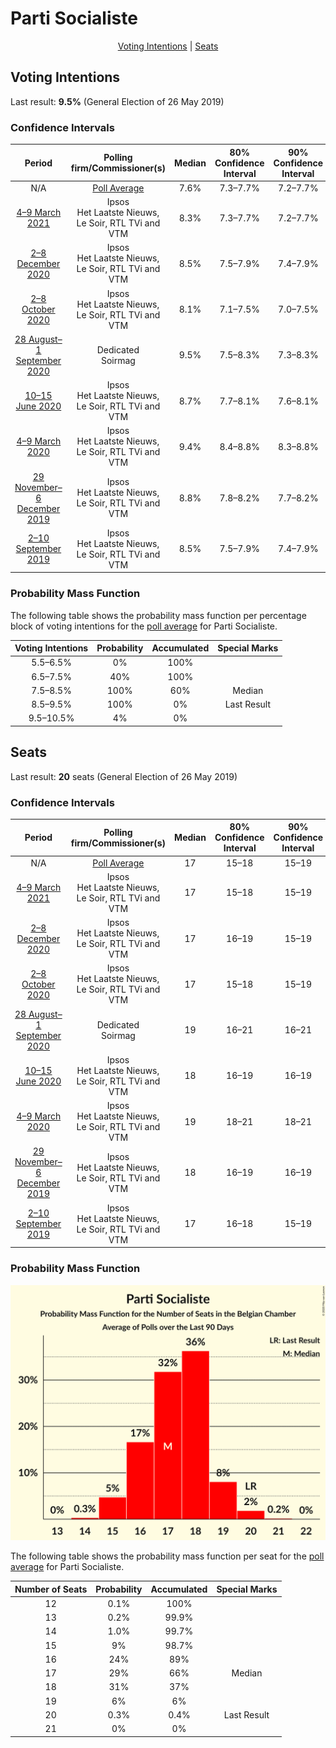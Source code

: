 # Parti Socialiste

<p align="center"><a href="#voting-intentions">Voting Intentions</a> | <a href="#seats">Seats</a></p>

## Voting Intentions

Last result: **9.5%** (General Election of 26 May 2019)

### Confidence Intervals

| Period     | Polling firm/Commissioner(s) | Median | 80% Confidence Interval | 90% Confidence Interval | 95% Confidence Interval | 99% Confidence Interval |
|:----------:|:----------------:|:-----------:|:-----------------------:|:-----------------------:|:-----------------------:|:-----------------------:|
| N/A | [Poll Average](average.html) | 7.6% | 7.3–7.7% | 7.2–7.7% | 7.1–7.7% | 6.9–7.7% |
| [4–9 March 2021](2021-03-09-Ipsos.html) | Ipsos <br> Het Laatste Nieuws, Le Soir, RTL TVi and VTM | 8.3% | 7.3–7.7% | 7.2–7.7% | 7.1–7.7% | 6.9–7.7% |
| [2–8 December 2020](2020-12-08-Ipsos.html) | Ipsos <br> Het Laatste Nieuws, Le Soir, RTL TVi and VTM | 8.5% | 7.5–7.9% | 7.4–7.9% | 7.3–7.9% | 7.1–7.9% |
| [2–8 October 2020](2020-10-08-Ipsos.html) | Ipsos <br> Het Laatste Nieuws, Le Soir, RTL TVi and VTM | 8.1% | 7.1–7.5% | 7.0–7.5% | 6.9–7.5% | 6.7–7.5% |
| [28 August–1 September 2020](2020-09-01-Dedicated.html) | Dedicated <br> Soirmag | 9.5% | 7.5–8.3% | 7.3–8.3% | 7.2–8.3% | 6.8–8.3% |
| [10–15 June 2020](2020-06-15-Ipsos.html) | Ipsos <br> Het Laatste Nieuws, Le Soir, RTL TVi and VTM | 8.7% | 7.7–8.1% | 7.6–8.1% | 7.5–8.1% | 7.3–8.1% |
| [4–9 March 2020](2020-03-09-Ipsos.html) | Ipsos <br> Het Laatste Nieuws, Le Soir, RTL TVi and VTM | 9.4% | 8.4–8.8% | 8.3–8.8% | 8.2–8.8% | 8.0–8.8% |
| [29 November–6 December 2019](2019-12-06-Ipsos.html) | Ipsos <br> Het Laatste Nieuws, Le Soir, RTL TVi and VTM | 8.8% | 7.8–8.2% | 7.7–8.2% | 7.6–8.2% | 7.4–8.2% |
| [2–10 September 2019](2019-09-10-Ipsos.html) | Ipsos <br> Het Laatste Nieuws, Le Soir, RTL TVi and VTM | 8.5% | 7.5–7.9% | 7.4–7.9% | 7.3–7.9% | 7.1–7.9% |

### Probability Mass Function

The following table shows the probability mass function per percentage block of voting intentions for the [poll average](average.html) for Parti Socialiste.

| Voting Intentions | Probability | Accumulated | Special Marks |
|:-----------------:|:-----------:|:-----------:|:-------------:|
| 5.5–6.5% | 0% | 100% |  |
| 6.5–7.5% | 40% | 100% |  |
| 7.5–8.5% | 100% | 60% | Median |
| 8.5–9.5% | 100% | 0% | Last Result |
| 9.5–10.5% | 4% | 0% |  |


## Seats

Last result: **20** seats (General Election of 26 May 2019)

### Confidence Intervals

| Period     | Polling firm/Commissioner(s) | Median | 80% Confidence Interval | 90% Confidence Interval | 95% Confidence Interval | 99% Confidence Interval |
|:----------:|:----------------:|:------:|:-----------------------:|:-----------------------:|:-----------------------:|:-----------------------:|
| N/A | [Poll Average](average.html) | 17 | 15–18 | 15–19 | 15–19 | 14–19 |
| [4–9 March 2021](2021-03-09-Ipsos.html) | Ipsos <br> Het Laatste Nieuws, Le Soir, RTL TVi and VTM | 17 | 15–18 | 15–19 | 15–19 | 14–19 |
| [2–8 December 2020](2020-12-08-Ipsos.html) | Ipsos <br> Het Laatste Nieuws, Le Soir, RTL TVi and VTM | 17 | 16–19 | 15–19 | 15–19 | 15–20 |
| [2–8 October 2020](2020-10-08-Ipsos.html) | Ipsos <br> Het Laatste Nieuws, Le Soir, RTL TVi and VTM | 17 | 15–18 | 15–19 | 14–19 | 13–20 |
| [28 August–1 September 2020](2020-09-01-Dedicated.html) | Dedicated <br> Soirmag | 19 | 16–21 | 16–21 | 15–22 | 13–23 |
| [10–15 June 2020](2020-06-15-Ipsos.html) | Ipsos <br> Het Laatste Nieuws, Le Soir, RTL TVi and VTM | 18 | 16–19 | 16–19 | 16–20 | 15–21 |
| [4–9 March 2020](2020-03-09-Ipsos.html) | Ipsos <br> Het Laatste Nieuws, Le Soir, RTL TVi and VTM | 19 | 18–21 | 18–21 | 17–21 | 17–22 |
| [29 November–6 December 2019](2019-12-06-Ipsos.html) | Ipsos <br> Het Laatste Nieuws, Le Soir, RTL TVi and VTM | 18 | 16–19 | 16–19 | 16–20 | 15–21 |
| [2–10 September 2019](2019-09-10-Ipsos.html) | Ipsos <br> Het Laatste Nieuws, Le Soir, RTL TVi and VTM | 17 | 16–18 | 15–19 | 15–19 | 14–20 |

### Probability Mass Function

![Graph with seats probability mass function not yet produced](average-seats-pmf-partisocialiste.png "Seats Probability Mass Function")

The following table shows the probability mass function per seat for the [poll average](average.html) for Parti Socialiste.

| Number of Seats | Probability | Accumulated | Special Marks |
|:---------------:|:-----------:|:-----------:|:-------------:|
| 12 | 0.1% | 100% |  |
| 13 | 0.2% | 99.9% |  |
| 14 | 1.0% | 99.7% |  |
| 15 | 9% | 98.7% |  |
| 16 | 24% | 89% |  |
| 17 | 29% | 66% | Median |
| 18 | 31% | 37% |  |
| 19 | 6% | 6% |  |
| 20 | 0.3% | 0.4% | Last Result |
| 21 | 0% | 0% |  |


